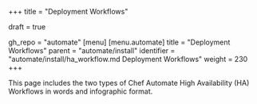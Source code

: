 +++
title = "Deployment Workflows"

draft = true

gh_repo = "automate"
[menu]
  [menu.automate]
    title = "Deployment Workflows"
    parent = "automate/install"
    identifier = "automate/install/ha_workflow.md Deployment Workflows"
    weight = 230
+++

This page includes the two types of Chef Automate High Availability (HA) Workflows in words and infographic format.

